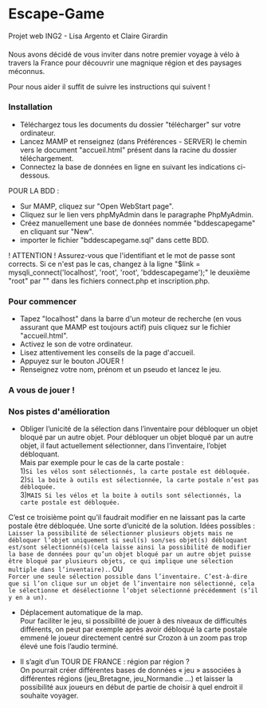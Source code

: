 # Escape-Game
Projet web ING2 - Lisa Argento et Claire Girardin

####
Nous avons décidé de vous inviter dans notre premier voyage à vélo à travers la France pour découvrir une magnique région et des paysages méconnus.

Pour nous aider il suffit de suivre les instructions qui suivent !


### Installation
- Téléchargez tous les documents du dossier "télécharger" sur votre ordinateur.
- Lancez MAMP et renseignez (dans Préférences - SERVER) le chemin vers le document "accueil.html" présent dans la racine du dossier téléchargement.
- Connectez la base de données en ligne en suivant les indications ci-dessous.

POUR LA BDD :
- Sur MAMP, cliquez sur "Open WebStart page".
- Cliquez sur le lien vers phpMyAdmin dans le paragraphe PhpMyAdmin.
- Créez manuellement une base de données nommée "bddescapegame" en cliquant sur "New".
- importer le fichier "bddescapegame.sql" dans cette BDD.


! ATTENTION !
Assurez-vous que l'identifiant et le mot de passe sont corrects.
Si ce n'est pas le cas, changez à la ligne "$link = mysqli_connect('localhost', 'root', 'root', 'bddescapegame');" le deuxième "root" par "" dans les fichiers connect.php et inscription.php.



### Pour commencer
- Tapez "localhost" dans la barre d'un moteur de recherche (en vous assurant que MAMP est toujours actif) puis cliquez sur le fichier "accueil.html".
- Activez le son de votre ordinateur.
- Lisez attentivement les conseils de la page d'accueil.
- Appuyez sur le bouton JOUER !
- Renseignez votre nom, prénom et un pseudo et lancez le jeu.

### A vous de jouer !




### Nos pistes d'amélioration

- Obliger l’unicité de la sélection dans l’inventaire pour débloquer un objet bloqué par un autre objet.
Pour débloquer un objet bloqué par un autre objet, il faut actuellement sélectionner, dans l’inventaire, l’objet débloquant.  
Mais par exemple pour le cas de la carte postale :  
1)`Si les vélos sont sélectionnés, la carte postale est débloquée.`  
2)`Si la boite à outils est sélectionnée, la carte postale n’est pas débloquée.`  
3)`MAIS Si les vélos et la boite à outils sont sélectionnés, la carte postale est débloquée.`

C’est ce troisième point qu’il faudrait modifier en ne laissant pas la carte postale être débloquée. Une sorte d’unicité de la solution.
Idées possibles :  
`Laisser la possibilité de sélectionner plusieurs objets mais ne débloquer l’objet uniquement si seul(s) son/ses objet(s) débloquant est/sont sélectionné(s)(cela laisse ainsi la possibilité de modifier la base de données pour qu’un objet bloqué par un autre objet puisse être bloqué par plusieurs objets, ce qui implique une sélection multiple dans l’inventaire).`. 
OU  
`Forcer une seule sélection possible dans l’inventaire. C’est-à-dire que si l’on clique sur un objet de l’inventaire non sélectionné, cela le sélectionne et désélectionne l’objet sélectionné précédemment (s’il y en a un).`



- Déplacement automatique de la map.  
Pour faciliter le jeu, si possibilité de jouer à des niveaux de difficultés différents, on peut par exemple après avoir débloqué la carte postale emmené le joueur directement centré sur Crozon à un zoom pas trop élevé une fois l’audio terminé.


- Il s’agit d’un TOUR DE FRANCE : région par région ?  
On pourrait créer différentes bases de données « jeu » associées à différentes régions (jeu_Bretagne, jeu_Normandie …) et laisser la possibilité aux joueurs en début de partie de choisir à quel endroit il souhaite voyager.
